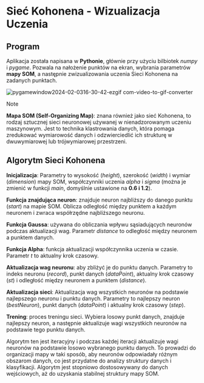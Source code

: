 # Sieć Kohonena - Wizualizacja Uczenia

## Program
Aplikacja została napisana w **Pythonie**, głównie przy użyciu bilbiotek *numpy* i *pygame*. 
Pozwala na nałożenie punktów na ekran, wybrania parametrów **mapy SOM**, a następnie zwizualizowania uczenia Sieci Kohonena na zadanych punktach.

![pygamewindow2024-02-0316-30-42-ezgif com-video-to-gif-converter](https://github.com/DarkArbiterr/Siec-Kohonena/assets/75552617/61db6aa0-1657-4ed4-9724-1436af796192)

> [!NOTE]
> **Mapa SOM (Self-Organizing Map)**: znana również jako sieć Kohonena, to rodzaj sztucznej sieci neuronowej używanej w nienadzorowanym uczeniu maszynowym.
> Jest to technika klastrowania danych, która pomaga zredukować wymiarowość danych i odzwierciedlić ich strukturę w dwuwymiarowej lub trójwymiarowej przestrzeni.

## Algorytm Sieci Kohonena
**Inicjalizacja**: Parametry to wysokość (*height*), szerokość (*width*) i wymiar (*dimension*) mapy SOM, 
współczynniki uczenia *alpha* i *sigma* (można je zmienić w funkcji *main*, domyślnie ustawione na **0.6 i 1.2**).

**Funkcja znajdująca neuron**: znajduje neuron najbliższy do danego punktu (*start*) na mapie SOM. 
Oblicza odległość między punktem a każdym neuronem i zwraca współrzędne najbliższego neuronu.

**Funkcja Gaussa**: używana do obliczania wpływu sąsiadujących neuronów podczas aktualizacji wag. 
Parametr *distance* to odległość między neuronem a punktem danych.

**Funkcja Alpha**: funkcja aktualizacji współczynnika uczenia w czasie. Parametr *t* to aktualny krok czasowy.

**Aktualizacja wag neuronu**: aby zbliżyć je do punktu danych. Parametry to indeks neuronu (*record*), punkt danych (*dataPoint*), aktualny krok czasowy (*st*) i odległość między neuronem a punktem (*distance*).

**Aktualizacja sieci**: Aktualizacja wag wszystkich neuronów na podstawie najlepszego neuronu i punktu danych. Parametry to najlepszy neuron (*bestNeuron*), punkt danych (*dataPoint*) i aktualny krok czasowy (*step*).

**Trening**: proces treningu sieci. Wybiera losowy punkt danych, znajduje najlepszy neuron, a następnie aktualizuje wagi wszystkich neuronów na podstawie tego punktu danych.

Algorytm ten jest iteracyjny i podczas każdej iteracji aktualizuje wagi neuronów na podstawie losowo wybranego punktu danych. To prowadzi do organizacji mapy w taki sposób, aby neuronów odpowiadały różnym obszarom danych, co jest przydatne do analizy struktury danych i klasyfikacji. Algorytm jest stopniowo dostosowywany do danych wejściowych, aż do uzyskania stabilnej struktury mapy SOM.
